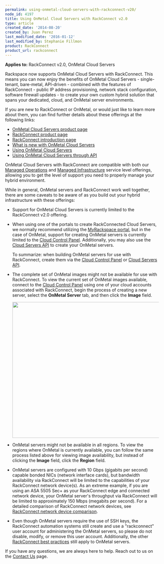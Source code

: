 ```yaml
---
permalink: using-onmetal-cloud-servers-with-rackconnect-v20/
node_id: 4197
title: Using OnMetal Cloud Servers with RackConnect v2.0
type: article
created_date: '2014-08-20'
created_by: Juan Perez
last_modified_date: '2016-01-12'
last_modified_by: Stephanie Fillmon
product: RackConnect
product_url: rackconnect
---
```


**Applies to:** RackConnect v2.0, OnMetal Cloud Servers

Rackspace now supports OnMetal Cloud Servers with RackConnect. This
means you can now enjoy the benefits of OnMetal Cloud
Servers - single-tenant, bare-metal, API-driven - combined with the features
of RackConnect - public IP address provisioning, network stack
configuration, software firewall updates - to create your own custom
hybrid solution that spans your dedicated, cloud, and OnMetal server
environments.

If you are new to RackConnect or OnMetal, or would just like to learn
more about them, you can find further details about these offerings at the following links:

-   [OnMetal Cloud Servers product page](http://www.rackspace.com/cloud/servers/onmetal/)
-   [RackConnect product page](http://www.rackspace.com/cloud/hybrid/rackconnect/)
-   [RackConnect introduction page](/how-to/rackconnect)
-   [What is new with OnMetal Cloud Servers](/how-to/what-is-new-with-onmetal-cloud-servers)
-   [Using OnMetal Cloud Servers](/how-to/create-onmetal-cloud-servers)
-   [Using OnMetal Cloud Servers through API](/how-to/using-onmetal-cloud-servers-through-api)

OnMetal Cloud Servers with RackConnect are compatible with both our
[Managed Operations](http://www.rackspace.com/managed-cloud/) and
[Managed Infrastructure](http://www.rackspace.com/managed-cloud/)
service level offerings, allowing you to get the level of support you
need to properly manage your hybrid environment.

While in general, OnMetal servers and RackConnect work well together,
there are some caveats to be aware of as you build out your hybrid
infrastructure with these offerings:

-   Support for OnMetal Cloud Servers is currently limited to the
    RackConnect v2.0 offering.

-   When using one of the portals to create RackConnected Cloud Servers,
    we normally recommend utilizing the [MyRackspace
    portal](https://my.rackspace.com/), but in the case of OnMetal,
    support for creating OnMetal servers is currently limited to the
    [Cloud Control Panel](https://mycloud.rackspace.com/). Additionally,
    you may also use the [Cloud Servers API](/how-to/using-onmetal-cloud-servers-through-api)
    to create your OnMetal servers.

    To summarize: when building OnMetal servers for use with RackConnect, create them via the [Cloud
    Control Panel](https://mycloud.rackspace.com/) or [Cloud Servers
    API](/how-to/using-onmetal-cloud-servers-through-api).

-   The complete set of OnMetal images might not be available for use
    with RackConnect. To view the current set of OnMetal images
    available, connect to the [Cloud Control
    Panel](https://mycloud.rackspace.com/) using one of your cloud
    accounts associated with RackConnect, begin the process of creating
    a new server, select the **OnMetal Server** tab, and then click
    the **Image** field.

    <img src="https://8026b2e3760e2433679c-fffceaebb8c6ee053c935e8915a3fbe7.ssl.cf2.rackcdn.com/field/image/OnMetal_Build_0.png" width="508" height="445" />

-   OnMetal servers might not be available in all regions. To view the
    regions where OnMetal is currently available, you can follow the
    same process listed above for viewing image availability, but
    instead of clicking the **Image** field, click the **Region** field.

-   OnMetal servers are configured with 10 Gbps (gigabits per second)
    capable bonded NICs (network interface cards), but bandwidth
    availability via RackConnect will be limited to the capabilities of
    your RackConnect network device(s). As an extreme example, if you
    are using an ASA 5505 Sec+ as your RackConnect edge and connected
    network device, your OnMetal server's throughput via RackConnect
    will be limited to approximately 150 Mbps (megabits per second). For
    a detailed comparison of RackConnect network devices, see [RackConnect network device
    comparison](/how-to/rackconnect-network-device-comparison).

-   Even though OnMetal servers require the use of SSH keys, the RackConnect automation systems still create and use a "rackconnect" user account for administering the OnMetal servers, so please do not disable, modify, or remove   this user account. Additionally, the other [RackConnect best practices](/how-to/rackconnect-v20-best-practices) still apply to OnMetal servers.

If you have any questions, we are always here to help. Reach out to
us on the [Contact Us](/how-to/support) page.
